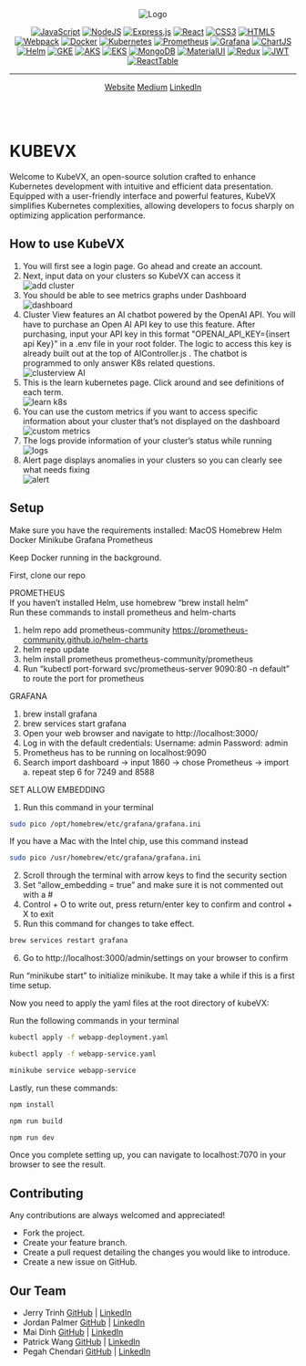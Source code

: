 <div align="center"> 

![Logo](src/public/assets/banner.png)

[![JavaScript](https://img.shields.io/badge/javascript-yellow?style=for-the-badge&logo=javascript&logoColor=white)](https://www.javascript.com/)
[![NodeJS](https://img.shields.io/badge/Nodejs-%23339933?style=for-the-badge&logo=node.js&logoColor=white)](https://nodejs.org/)
[![Express.js](https://img.shields.io/badge/expressjs-%23D6AC32?style=for-the-badge&logo=javascript&logoColor=white)](https://expressjs.com/)
[![React](https://img.shields.io/badge/react-%234E9FF9?style=for-the-badge&logo=react&logoColor=white)](https://reactjs.org/)
[![CSS3](https://img.shields.io/badge/CSS3-1572B6?style=for-the-badge&logo=css3&logoColor=white)](https://developer.mozilla.org/en-US/docs/Web/CSS)
[![HTML5](https://img.shields.io/badge/HTML5-E34F26?style=for-the-badge&logo=html5&logoColor=white)](https://developer.mozilla.org/en-US/docs/Web/HTML)
[![Webpack](https://img.shields.io/badge/webpack-%236DB4F2?style=for-the-badge&logo=webpack&logoColor=white)](https://webpack.js.org/)
[![Docker](https://img.shields.io/badge/docker-%232496ED?style=for-the-badge&logo=docker&logoColor=white)](https://www.docker.com/)
[![Kubernetes](https://img.shields.io/badge/kubernetes-%23326CE5?style=for-the-badge&logo=kubernetes&logoColor=white)](https://kubernetes.io/)
[![Prometheus](https://img.shields.io/badge/prometheus-%23E6522C?style=for-the-badge&logo=prometheus&logoColor=white)](https://prometheus.io/)
[![Grafana](https://img.shields.io/badge/grafana-%23F46800?style=for-the-badge&logo=grafana&logoColor=white)](https://grafana.com/)
[![ChartJS](https://img.shields.io/badge/chart.js-%23FF6384?style=for-the-badge&logo=chart.js&logoColor=white)](https://www.chartjs.org/)
[![Helm](https://img.shields.io/badge/helm-090E6F?style=for-the-badge&logo=helm&logoColor=white)](https://helm.sh/)
[![GKE](https://img.shields.io/badge/GKE-%234285F4?style=for-the-badge&logo=googlecloud&logoColor=white)](https://cloud.google.com/kubernetes-engine)
[![AKS](https://img.shields.io/badge/AKS-326CE5?style=for-the-badge&logo=microsoft-azure&logoColor=white)](https://azure.microsoft.com/en-us/services/kubernetes-service/)
[![EKS](https://img.shields.io/badge/EKS-232F3E?style=for-the-badge&logo=amazon-aws&logoColor=white)](https://aws.amazon.com/eks/)
[![MongoDB](https://img.shields.io/badge/MongoDB-4EA94B?style=for-the-badge&logo=mongodb&logoColor=white)](https://www.mongodb.com/)
[![MaterialUI](https://img.shields.io/badge/Material%20UI-007FFF?style=for-the-badge&logo=mui&logoColor=white)](https://mui.com/)
[![Redux](https://img.shields.io/badge/Redux-593D88?style=for-the-badge&logo=redux&logoColor=white)](https://redux.js.org/)
[![JWT](https://img.shields.io/badge/JWT-000000?style=for-the-badge&logo=JSON%20web%20tokens&logoColor=white)](https://jwt.io/)
[![ReactTable](https://img.shields.io/badge/react%20table-FF4154?style=for-the-badge&logo=react%20table&logoColor=white)](https://www.npmjs.com/package/react-table)
<!-- [![image]({BadgeURLHere})]() -->

---

<p align="center" style="font-size: 1em">
<a name="website" href="https://www.kubevx.com">Website</a>
<a name="medium" href="https://medium.com/@kubevx">Medium</a>
<a name="linkedin" href="https://www.linkedin.com/company/kubevx">LinkedIn</a>
</p>
<br /><br />

</div>

# KUBEVX

Welcome to KubeVX, an open-source solution crafted to enhance Kubernetes development with intuitive and efficient data presentation. Equipped with a user-friendly interface and powerful features, KubeVX simplifies Kubernetes complexities, allowing developers to focus sharply on optimizing application performance.

## How to use KubeVX

1. You will first see a login page. Go ahead and create an account.
2. Next, input data on your clusters so KubeVX can access it  <br>
![add cluster](https://github.com/oslabs-beta/KubeVX/blob/main/src/public/assets/loginAndAdd.gif)
3. You should be able to see metrics graphs under Dashboard  <br>
![dashboard](https://github.com/oslabs-beta/KubeVX/blob/main/src/public/assets/dashboard.gif)
4. Cluster View features an AI chatbot powered by the OpenAI API. You will have to purchase an Open AI API key to use this feature. After purchasing, input your API key in this format "OPENAI_API_KEY={insert api Key}" in a .env file in your root folder. The logic to access this key is already built out at the top of AIController.js . The chatbot is programmed to only answer K8s related questions.  <br>
![clusterview AI](https://github.com/oslabs-beta/KubeVX/blob/main/src/public/assets/clusterAndAI.gif)
5. This is the learn kubernetes page. Click around and see definitions of each term. <br>
![learn k8s](https://github.com/oslabs-beta/KubeVX/blob/main/src/public/assets/learnkubernetes.gif)
6. You can use the custom metrics if you want to access specific information about your cluster that’s not displayed on the dashboard  <br>
![custom metrics](https://github.com/oslabs-beta/KubeVX/blob/main/src/public/assets/customMetrics.gif)
7. The logs provide information of your cluster’s status while running <br>
![logs](https://github.com/oslabs-beta/KubeVX/blob/main/src/public/assets/logs.gif)
8. Alert page displays anomalies in your clusters so you can clearly see what needs fixing <br>
![alert](https://github.com/oslabs-beta/KubeVX/blob/main/src/public/assets/alerts.gif)

## Setup

Make sure you have the requirements installed:
MacOS
Homebrew
Helm
Docker
Minikube
Grafana
Prometheus

Keep Docker running in the background.

First, clone our repo <br>

PROMETHEUS <br>
If you haven’t installed Helm, use homebrew “brew install helm” <br>
Run these commands to install prometheus and helm-charts
1. helm repo add prometheus-community https://prometheus-community.github.io/helm-charts
2. helm repo update
3. helm install prometheus prometheus-community/prometheus
4. Run “kubectl port-forward svc/prometheus-server 9090:80 -n default” to route the port for prometheus

GRAFANA
1. brew install grafana
2. brew services start grafana
3. Open your web browser and navigate to http://localhost:3000/
4. Log in with the default credentials:
Username: admin
Password: admin
5. Prometheus has to be running on localhost:9090
6. Search import dashboard -> input 1860 -> chose Prometheus -> import <br>
    a. repeat step 6 for 7249 and 8588

SET ALLOW EMBEDDING
1. Run this command in your terminal
```bash
sudo pico /opt/homebrew/etc/grafana/grafana.ini
```
If you have a Mac with the Intel chip, use this command instead
```bash
sudo pico /usr/homebrew/etc/grafana/grafana.ini
```
2. Scroll through the terminal with arrow keys to find the security section
3. Set “allow_embedding = true” and make sure it is not commented out with a # 
4. Control + O to write out, press return/enter key to confirm and control + X to exit 
5. Run this command for changes to take effect.
```bash
brew services restart grafana
```
6. Go to http://localhost:3000/admin/settings on your browser to confirm

Run “minikube start” to initialize minikube. It may take a while if this is a first time setup.

Now you need to apply the yaml files at the root directory of kubeVX:

Run the following commands in your terminal

```bash
kubectl apply -f webapp-deployment.yaml
```

```bash
kubectl apply -f webapp-service.yaml
```

```bash
minikube service webapp-service
```

Lastly, run these commands:

```bash
npm install
```

```bash
npm run build
```

```bash
npm run dev
```

Once you complete setting up, you can navigate to localhost:7070 in your browser to see the result.

## Contributing

Any contributions are always welcomed and appreciated!

- Fork the project.
- Create your feature branch.
- Create a pull request detailing the changes you would like to introduce.
- Create a new issue on GitHub.

## Our Team

- Jerry Trinh [GitHub](https://github.com/jtrrain) | [LinkedIn](https://www.linkedin.com/in/jtjerrytrinh/)
- Jordan Palmer [GitHub](https://github.com/jordansjpalmer) | [LinkedIn](https://www.linkedin.com/in/jordansjpalmer/)
- Mai Dinh [GitHub](https://github.com/mai033) | [LinkedIn](https://www.linkedin.com/in/mai-dahlia)
- Patrick Wang [GitHub](https://github.com/pwang040) | [LinkedIn](https://www.linkedin.com/in/pwang040/)
- Pegah Chendari [GitHub](https://github.com/PegahCh) | [LinkedIn](https://www.linkedin.com/in/pegah-chendari/)

